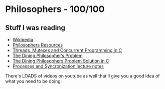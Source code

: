 # Philosophers - 100/100

## Stuff I was reading
- [Wikipedia](https://en.wikipedia.org/wiki/Dining_philosophers_problem)
- [Philosophers Resources](https://philosophers.simple.ink/)
- [Threads, Mutexes and Concurrent Programming in C](https://www.codequoi.com/en/threads-mutexes-and-concurrent-programming-in-c/)
- [The Dining Philosopher’s Problem](https://medium.com/swlh/the-dining-philosophers-problem-bbdb92e6b788)
- [The Dining Philosophers Problem Solution in C](https://medium.com/swlh/the-dining-philosophers-problem-solution-in-c-90e2593f64e8)
- [Processes and Syncronization lecture
  notes](https://pages.cs.wisc.edu/~solomon/cs537-old/last/processes.html)

 There's LOADS of videos on youtube as well that'll give you a good idea of what
 you need to be doing.
